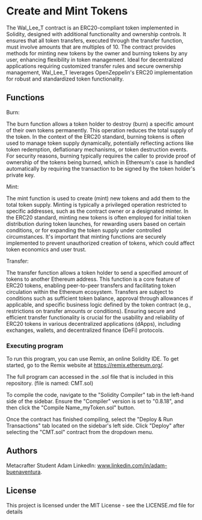 # Create and Mint Tokens

The Wal_Lee_T contract is an ERC20-compliant token implemented in Solidity, designed with additional functionality and ownership controls. It ensures that all token transfers, executed through the transfer function, must involve amounts that are multiples of 10. The contract provides methods for minting new tokens by the owner and burning tokens by any user, enhancing flexibility in token management. Ideal for decentralized applications requiring customized transfer rules and secure ownership management, Wal_Lee_T leverages OpenZeppelin's ERC20 implementation for robust and standardized token functionality.

## Functions

Burn:

The burn function allows a token holder to destroy (burn) a specific amount of their own tokens permanently. This operation reduces the total supply of the token. In the context of the ERC20 standard, burning tokens is often used to manage token supply dynamically, potentially reflecting actions like token redemption, deflationary mechanisms, or token destruction events. For security reasons, burning typically requires the caller to provide proof of ownership of the tokens being burned, which in Ethereum's case is handled automatically by requiring the transaction to be signed by the token holder's private key.

Mint:

The mint function is used to create (mint) new tokens and add them to the total token supply. Minting is typically a privileged operation restricted to specific addresses, such as the contract owner or a designated minter. In the ERC20 standard, minting new tokens is often employed for initial token distribution during token launches, for rewarding users based on certain conditions, or for expanding the token supply under controlled circumstances. It's important that minting functions are securely implemented to prevent unauthorized creation of tokens, which could affect token economics and user trust.

Transfer:

The transfer function allows a token holder to send a specified amount of tokens to another Ethereum address. This function is a core feature of ERC20 tokens, enabling peer-to-peer transfers and facilitating token circulation within the Ethereum ecosystem. Transfers are subject to conditions such as sufficient token balance, approval through allowances if applicable, and specific business logic defined by the token contract (e.g., restrictions on transfer amounts or conditions). Ensuring secure and efficient transfer functionality is crucial for the usability and reliability of ERC20 tokens in various decentralized applications (dApps), including exchanges, wallets, and decentralized finance (DeFi) protocols.

### Executing program

To run this program, you can use Remix, an online Solidity IDE. To get started, go to the Remix website at https://remix.ethereum.org/.

The full program can accessed in the .sol file that is included in this repository. (file is named: CMT.sol)

To compile the code, navigate to the "Solidity Compiler" tab in the left-hand side of the sidebar. Ensure the "Compiler" version is set to "0.8.18", and then click the "Compile Name_myToken.sol" button.

Once the contract has finished compiling, select the "Deploy & Run Transactions" tab located on the sidebar's left side. Click "Deploy" after selecting the "CMT.sol" contract from the dropdown menu.

## Authors

Metacrafter Student Adam
LinkedIn: www.linkedin.com/in/adam-buenaventura.

## License

This project is licensed under the MIT License - see the LICENSE.md file for details
